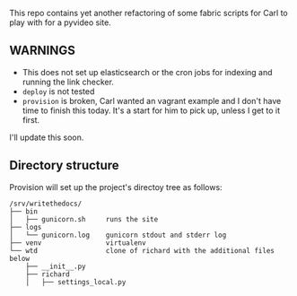 This repo contains yet another refactoring of some fabric scripts for Carl
to play with for a pyvideo site.

## WARNINGS

* This does not set up elasticsearch or the cron jobs for indexing and running the link checker.
* `deploy` is not tested
* `provision` is broken, Carl wanted an vagrant example and I don't have time
  to finish this today. It's a start for him to pick up, unless I get to it
  first.

I'll update this soon.

## Directory structure

Provision will set up the project's directoy tree as follows:

```
/srv/writethedocs/
├── bin
│   ├── gunicorn.sh     runs the site
├── logs
│   └── gunicorn.log    gunicorn stdout and stderr log
├── venv                virtualenv
└── wtd                 clone of richard with the additional files below
    ├── __init__.py
    ├── richard
    │   ├── settings_local.py

```
